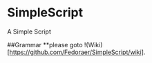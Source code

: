 # SimpleScript
A Simple Script

##Grammar
**please goto !(Wiki)[https://github.com/Fedoraer/SimpleScript/wiki].
